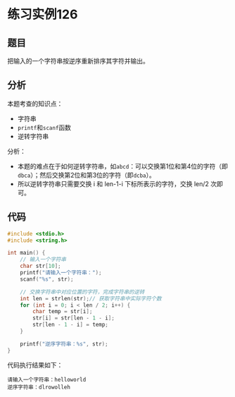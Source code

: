 # 练习实例126

## 题目
把输入的一个字符串按逆序重新排序其字符并输出。


## 分析

本题考查的知识点：
- 字符串
- `printf`和`scanf`函数
- 逆转字符串

分析：
- 本题的难点在于如何逆转字符串，如`abcd`：可以交换第1位和第4位的字符（即`dbca`）；然后交换第2位和第3位的字符（即`dcba`）。
- 所以逆转字符串只需要交换 i 和 len-1-i 下标所表示的字符，交换 len/2 次即可。


## 代码

```c
#include <stdio.h>
#include <string.h>

int main() {
    // 输入一个字符串
    char str[10];
    printf("请输入一个字符串：");
    scanf("%s", str);

    // 交换字符串中对应位置的字符，完成字符串的逆转
    int len = strlen(str);// 获取字符串中实际字符个数
    for (int i = 0; i < len / 2; i++) {
        char temp = str[i];
        str[i] = str[len - 1 - i];
        str[len - 1 - i] = temp;
    }

    printf("逆序字符串：%s", str);
}
```

代码执行结果如下：

```text
请输入一个字符串：helloworld
逆序字符串：dlrowolleh
```